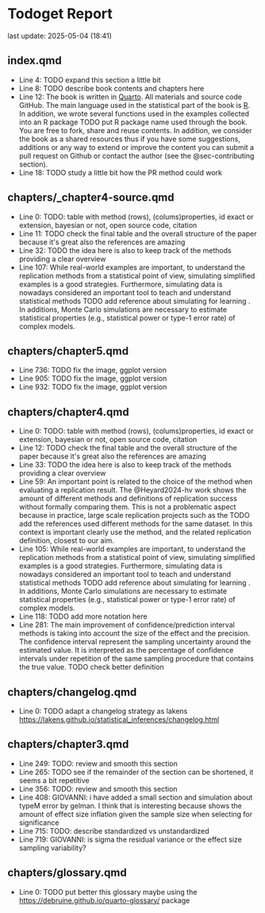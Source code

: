 # Todoget Report
last update: 2025-05-04 (18:41)

## index.qmd

- Line 4: TODO expand this section a little bit 
- Line 8: TODO describe book contents and chapters here 
- Line 12: The book is written in [Quarto](https://quarto.org/). All materials and source code GitHub. The main language used in the statistical part of the book is [R](https://www.r-project.org/). In addition, we wrote several functions used in the examples collected into an R package  TODO put R package name  used through the book. You are free to fork, share and reuse contents. In addition, we consider the book as a shared resources thus if you have some suggestions, additions or any way to extend or improve the content you can submit a pull request on Github or contact the author (see the @sec-contributing section). 
- Line 18: TODO study a little bit how the PR method could work 

## chapters/_chapter4-source.qmd

- Line 0: TODO:  table with method (rows), (colums)properties, id exact or extension, bayesian or not, open source code, citation 
- Line 11: TODO check the final table and the overall structure of the paper because it's great also the references are amazing 
- Line 32: TODO the idea here is also to keep track of the methods providing a clear overview 
- Line 107: While real-world examples are important, to understand the replication methods from a statistical point of view, simulating simplified examples is a good strategies. Furthermore, simulating data is nowadays considered an important tool to teach and understand statistical methods  TODO add reference about simulating for learning . In additions, Monte Carlo simulations are necessary to estimate statistical properties (e.g., statistical power or type-1 error rate) of complex models. 

## chapters/chapter5.qmd

- Line 736: TODO fix the image, ggplot version 
- Line 905: TODO fix the image, ggplot version 
- Line 932: TODO fix the image, ggplot version 

## chapters/chapter4.qmd

- Line 0: TODO:  table with method (rows), (colums)properties, id exact or extension, bayesian or not, open source code, citation 
- Line 12: TODO check the final table and the overall structure of the paper because it's great also the references are amazing 
- Line 33: TODO the idea here is also to keep track of the methods providing a clear overview 
- Line 59: An important point is related to the choice of the method when evaluating a replication result. The @Heyard2024-hv work shows the amount of different methods and definitions of replication success without formally comparing them. This is not a problematic aspect because in practice, large scale replication projects such as the  TODO add the references  used different methods for the same dataset. In this context is important clearly use the method, and the related replication definition, closest to our aim. 
- Line 105: While real-world examples are important, to understand the replication methods from a statistical point of view, simulating simplified examples is a good strategies. Furthermore, simulating data is nowadays considered an important tool to teach and understand statistical methods  TODO add reference about simulating for learning . In additions, Monte Carlo simulations are necessary to estimate statistical properties (e.g., statistical power or type-1 error rate) of complex models. 
- Line 118: TODO add more notation here 
- Line 281: The main improvement of confidence/prediction interval methods is taking into account the size of the effect and the precision. The confidence interval represent the sampling uncertainty around the estimated value. It is interpreted as the percentage of confidence intervals under repetition of the same sampling procedure that contains the true value.  TODO check better definition 

## chapters/changelog.qmd

- Line 0: TODO adapt a changelog strategy as lakens https://lakens.github.io/statistical_inferences/changelog.html 

## chapters/chapter3.qmd

- Line 249: TODO: review and smooth this section 
- Line 265: TODO see if the remainder of the section can be shortened, it seems a bit repetitive 
- Line 356: TODO: review and smooth this section 
- Line 408: GIOVANNI: i have added a small section and simulation about typeM error by gelman. I think that is interesting because shows the amount of effect size inflation given the sample size when selecting for significance 
- Line 715: TODO: describe standardized vs unstandardized 
- Line 719: GIOVANNI: is sigma the residual variance or the effect size sampling variability? 

## chapters/glossary.qmd

- Line 0: TODO put better this glossary maybe using the https://debruine.github.io/quarto-glossary/ package 
